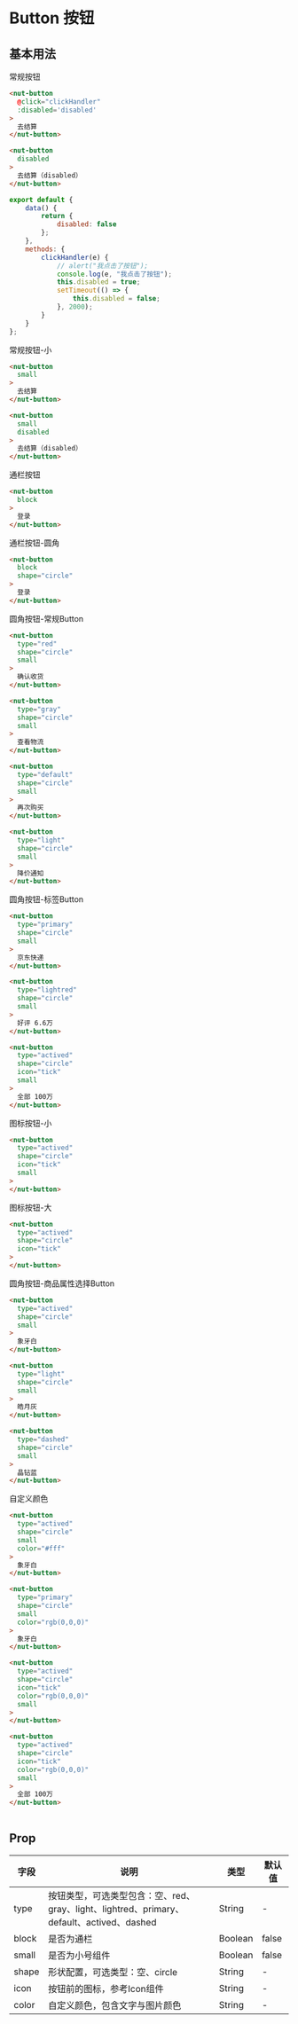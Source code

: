 # Button 按钮

## 基本用法 

常规按钮

```html
<nut-button 
  @click="clickHandler"
  :disabled='disabled'
>
  去结算
</nut-button>

<nut-button 
  disabled
>
  去结算（disabled）
</nut-button>
```

```javascript
export default {
    data() {
        return {
            disabled: false
        };
    },
    methods: {
        clickHandler(e) {
            // alert("我点击了按钮");
            console.log(e, "我点击了按钮");
            this.disabled = true;
            setTimeout(() => {
                this.disabled = false;
            }, 2000);
        }
    }
};
```

常规按钮-小

```html
<nut-button 
  small
>
  去结算
</nut-button>

<nut-button 
  small 
  disabled
>
  去结算（disabled）
</nut-button>
```


通栏按钮

```html
<nut-button 
  block
>
  登录
</nut-button>
```

通栏按钮-圆角

```html
<nut-button 
  block 
  shape="circle"
>
  登录
</nut-button>
```

圆角按钮-常规Button

```html
<nut-button 
  type="red" 
  shape="circle" 
  small
>
  确认收货
</nut-button>

<nut-button 
  type="gray" 
  shape="circle" 
  small
>
  查看物流
</nut-button>

<nut-button 
  type="default" 
  shape="circle" 
  small
>
  再次购买
</nut-button>

<nut-button 
  type="light" 
  shape="circle" 
  small
>
  降价通知
</nut-button>
```

圆角按钮-标签Button

```html
<nut-button
  type="primary" 
  shape="circle" 
  small
>
  京东快递
</nut-button>

<nut-button 
  type="lightred" 
  shape="circle" 
  small
>
  好评 6.6万
</nut-button>

<nut-button 
  type="actived" 
  shape="circle" 
  icon="tick" 
  small
>
  全部 100万
</nut-button>
```

图标按钮-小

```html 
<nut-button 
  type="actived" 
  shape="circle" 
  icon="tick" 
  small
>
</nut-button>
```

图标按钮-大

```html 
<nut-button 
  type="actived" 
  shape="circle" 
  icon="tick"
>
</nut-button>
```

圆角按钮-商品属性选择Button

```html
<nut-button 
  type="actived" 
  shape="circle" 
  small
>
  象牙白
</nut-button>

<nut-button 
  type="light" 
  shape="circle" 
  small
>
  皓月灰
</nut-button>

<nut-button 
  type="dashed" 
  shape="circle" 
  small
>
  晶钻蓝
</nut-button>
```

自定义颜色

```html
<nut-button 
  type="actived" 
  shape="circle" 
  small 
  color="#fff"
>
  象牙白
</nut-button>

<nut-button 
  type="primary" 
  shape="circle" 
  small 
  color="rgb(0,0,0)"
>
  象牙白
</nut-button>

<nut-button 
  type="actived" 
  shape="circle" 
  icon="tick" 
  color="rgb(0,0,0)" 
  small
>
</nut-button>

<nut-button 
  type="actived" 
  shape="circle" 
  icon="tick" 
  color="rgb(0,0,0)" 
  small
>
  全部 100万
</nut-button>
      
```


## Prop

| 字段  | 说明                                                                                      | 类型    | 默认值 |
| ----- | ----------------------------------------------------------------------------------------- | ------- | ------ |
| type  | 按钮类型，可选类型包含：空、red、gray、light、lightred、primary、default、actived、dashed | String  | -      |
| block | 是否为通栏                                                                                | Boolean | false  |
| small | 是否为小号组件                                                                            | Boolean | false  |
| shape | 形状配置，可选类型：空、circle                                                            | String  | -      |
| icon  | 按钮前的图标，参考Icon组件                                                                | String  | -      |
| color | 自定义颜色，包含文字与图片颜色                                                            | String  | -      |
